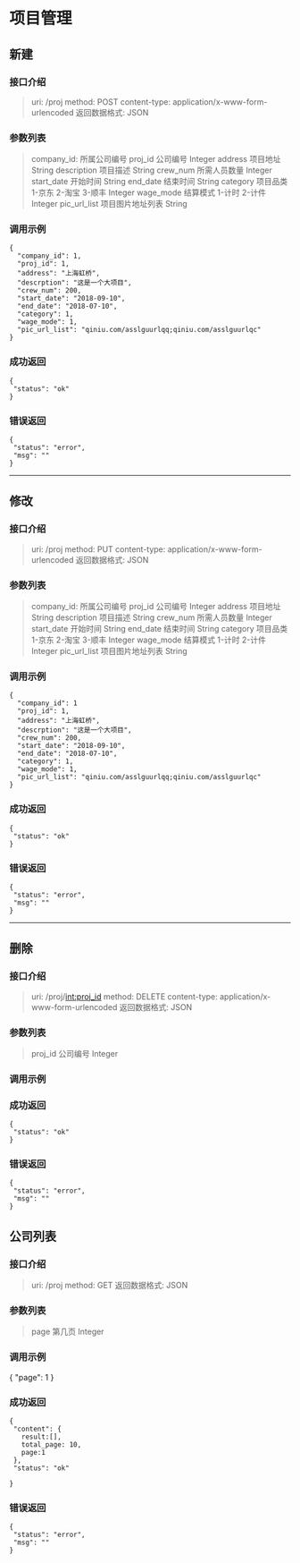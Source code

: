 # 项目管理

## 新建

### 接口介绍

>uri: /proj
>method: POST
>content-type: application/x-www-form-urlencoded
>返回数据格式: JSON



### 参数列表
>company_id: 所属公司编号
>proj_id 公司编号 Integer
>address 项目地址 String
>description 项目描述 String
>crew_num 所需人员数量 Integer
>start_date 开始时间 String
>end_date 结束时间 String
>category  项目品类 1-京东 2-淘宝 3-顺丰 Integer
>wage_mode 结算模式 1-计时 2-计件  Integer
>pic_url_list 项目图片地址列表 String

### 调用示例
```
{
  "company_id": 1,
  "proj_id": 1,
  "address": "上海虹桥",
  "descrption": "这是一个大项目",
  "crew_num": 200,
  "start_date": "2018-09-10",
  "end_date": "2018-07-10",
  "category": 1,
  "wage_mode": 1,
  "pic_url_list": "qiniu.com/asslguurlqq;qiniu.com/asslguurlqc"
}
```

### 成功返回
```
{
 "status": "ok"
}
```

### 错误返回
```
{
 "status": "error",
 "msg": ""
}
```
---

## 修改


### 接口介绍
>uri: /proj
>method: PUT
>content-type: application/x-www-form-urlencoded
>返回数据格式: JSON

### 参数列表

>company_id: 所属公司编号
>proj_id 公司编号 Integer
>address 项目地址 String
>description 项目描述 String
>crew_num 所需人员数量 Integer
>start_date 开始时间 String
>end_date 结束时间 String
>category  项目品类 1-京东 2-淘宝 3-顺丰 Integer
>wage_mode 结算模式 1-计时 2-计件  Integer
>pic_url_list 项目图片地址列表 String

### 调用示例
```
{
  "company_id": 1
  "proj_id": 1,
  "address": "上海虹桥",
  "descrption": "这是一个大项目",
  "crew_num": 200,
  "start_date": "2018-09-10",
  "end_date": "2018-07-10",
  "category": 1,
  "wage_mode": 1,
  "pic_url_list": "qiniu.com/asslguurlqq;qiniu.com/asslguurlqc"
}
```

### 成功返回
```
{
 "status": "ok"
}
```

### 错误返回
```
{
 "status": "error",
 "msg": ""
}
```
---

## 删除

### 接口介绍
>uri: /proj/<int:proj_id>
>method: DELETE
>content-type: application/x-www-form-urlencoded
>返回数据格式: JSON

### 参数列表
>proj_id 公司编号 Integer


### 调用示例


### 成功返回
```
{
 "status": "ok"
}
```

### 错误返回
```
{
 "status": "error",
 "msg": ""
}
```



## 公司列表

### 接口介绍
>uri: /proj
>method: GET
>返回数据格式: JSON

### 参数列表
>page 第几页 Integer

### 调用示例
{
  "page": 1
}

### 成功返回
```
{
 "content": {
   result:[],
   total_page: 10,
   page:1
 },
 "status": "ok"
 
}
```


### 错误返回
```
{
 "status": "error",
 "msg": ""
}
```
